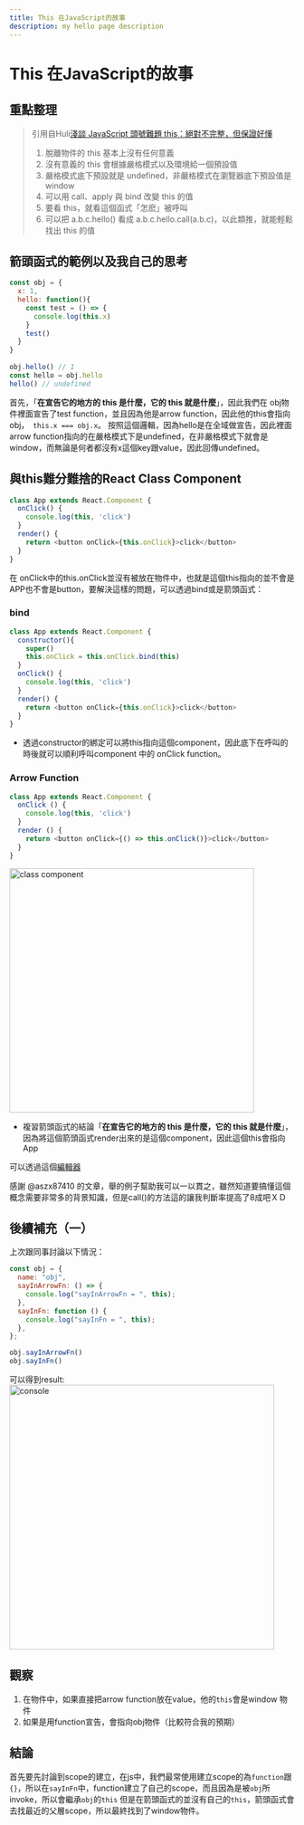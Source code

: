 ```yaml
---
title: This 在JavaScript的故事
description: my hello page description
---
```


# This 在JavaScript的故事

## 重點整理
> 引用自Huli[淺談 JavaScript 頭號難題 this：絕對不完整，但保證好懂](https://github.com/aszx87410/blog/issues/39#top)
> 1. 脫離物件的 this 基本上沒有任何意義
> 2. 沒有意義的 this 會根據嚴格模式以及環境給一個預設值
> 3. 嚴格模式底下預設就是 undefined，非嚴格模式在瀏覽器底下預設值是 window
> 4. 可以用 call、apply 與 bind 改變 this 的值
> 5. 要看 this，就看這個函式「怎麽」被呼叫
> 6. 可以把 a.b.c.hello() 看成 a.b.c.hello.call(a.b.c)，以此類推，就能輕鬆找出 this 的值

## 箭頭函式的範例以及我自己的思考

```javascript
const obj = {
  x: 1,
  hello: function(){
    const test = () => {
      console.log(this.x)
    }
    test()
  }
}
  
obj.hello() // 1
const hello = obj.hello
hello() // undefined
```
首先，「**在宣告它的地方的 this 是什麼，它的 this 就是什麼**」，因此我們在 obj物件裡面宣告了test function，並且因為他是arrow function，因此他的this會指向obj，` this.x === obj.x`。
按照這個邏輯，因為hello是在全域做宣告，因此裡面arrow function指向的在嚴格模式下是undefined，在非嚴格模式下就會是window，而無論是何者都沒有x這個key跟value，因此回傳undefined。

## 與this難分難捨的React Class Component
```javascript
class App extends React.Component {
  onClick() {
    console.log(this, 'click')
  }
  render() {
    return <button onClick={this.onClick}>click</button>
  }
}
```

在 onClick中的this.onClick並沒有被放在物件中，也就是這個this指向的並不會是APP也不會是button，要解決這樣的問題，可以透過bind或是箭頭函式：
### bind
```javascript
class App extends React.Component {
  constructor(){
    super()
    this.onClick = this.onClick.bind(this)
  }
  onClick() {
    console.log(this, 'click')
  }
  render() {
    return <button onClick={this.onClick}>click</button>
  }
}
```
- 透過constructor的綁定可以將this指向這個component，因此底下在呼叫的時後就可以順利呼叫component 中的 onClick function。
### Arrow Function
```javascript
class App extends React.Component {
  onClick () {
    console.log(this, 'click')
  }
  render () {
    return <button onClick={() => this.onClick()}>click</button>
  }
}
```
<img width="432" alt="class component" src="https://github.com/LinHeMa/blog/assets/109965534/377c166b-cf96-4907-b496-86d57561b564"></img>

- 複習箭頭函式的結論「**在宣告它的地方的 this 是什麼，它的 this 就是什麼**」，因為將這個箭頭函式render出來的是這個component，因此這個this會指向App

可以透過這個[編輯器](https://stackblitz.com/edit/create-react-class-eaftgx?file=index.js)

感謝 @aszx87410 的文章，舉的例子幫助我可以一以貫之，雖然知道要搞懂這個概念需要非常多的背景知識，但是call()的方法這的讓我判斷率提高了8成吧ＸＤ

## 後續補充（一）
上次跟同事討論以下情況：
```javascript
const obj = {
  name: "obj",
  sayInArrowFn: () => {
    console.log("sayInArrowFn = ", this);
  },
  sayInFn: function () {
    console.log("sayInFn = ", this);
  },
};

obj.sayInArrowFn()
obj.sayInFn()
```
可以得到result:
<img width="468" alt="console" src="https://github.com/LinHeMa/blog/assets/109965534/b8cb47c7-5a44-4ae6-abc8-ba1fcdf8d950"></img>

## 觀察
1. 在物件中，如果直接把arrow function放在value，他的`this`會是window 物件
2. 如果是用function宣告，會指向obj物件（比較符合我的預期）

## 結論
首先要先討論到scope的建立，在js中，我們最常使用建立scope的為`function`跟`{}`，所以在`sayInFn`中，function建立了自己的scope，而且因為是被`obj`所invoke，所以會繼承`obj`的`this`
但是在箭頭函式的並沒有自己的`this`，箭頭函式會去找最近的父層scope，所以最終找到了window物件。